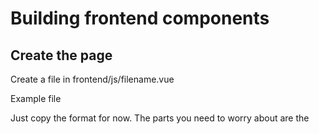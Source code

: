 # Building frontend components

## Create the page

Create a file in frontend/js/filename.vue

Example file

Just copy the format for now. The parts you need to worry about are the <template> and <style>

and the method `getData()`

change the url of in axios.get to your api url
Axios will be expecting a json, which will be mappend to a javascript object (Which is basically a dictionary)

You can then access the data in the template with {{ }} tags

```
<template>
  <div v-if="ready"> # this tells the page to not render until the page is ready
      # access objects directly with {{ myStuff.heading }} is the JS equivalent of {{ myStuff['heading'] }}

    <h2 class="some-heading">Hello and welcome to {{ myStuff.heading }}</h2>
    Here is how to do a list
    # if myStuff is a list, you can do a list rendering like so
    <ul>
      <li v-for="item in myStuff">
        My item name is: {{item}}
      </li>
    </ul>
    # Links can be done like this
    <router-link :to="{ name: 'some_page_name' }">Click Here</router-link>
  </div>
</template>

<style>
.some-heading {
  font-size: xx-large;
  color: pink;
}
</style>

<script>
import axios from 'axios';
export default {
  data() {
    return {
      myStuff: null,
      ready: false,
    };
  },
  beforeMount() {
    this.getData();
  },
  methods: {
    getData() {
      axios.get('/api/stuff').then((response) => {
        this.myStuff = response.data;
        this.ready = true;
      });
    },
  }
}
</script>
```


## adding to routes

Each route object is just a dictionary
open up `frontend/js/routes.js`, and add your page like so

```
import MySpecialPage from './filename.vue'

const routes = [
   ... # Other routes
   {
     path: /some/path, # This is not the same as the API path, but the url the user will see
     component: MySpecialPage,
     name: 'my_special_page' # unique name, this will be passed to <router-link>
      
   }

]

```


# Global prompt

The site uses a single prompt to aid navigation.
Note usage of this should be optional (exception of when the user needs to type. So still use links and buttons as normal, but there should be a callback for the button itself)

## Adding specific commands
Note all commands are strings (since they come from input)

```

...
methods: {
    initFunction() {
        this.$cmd.on('1', this.someFunction) # When user enters '1', do someFunction
        this.$cmd.on('/giphy', this.otherFunction) # When enters '/giphy', do otherFunction
    }
    someFunction() {
        //stuff
    }
    otherFunction() {
       //things
    }
}
...

```

## Asking for specific input

You can ask for specific function, and then after use a callback function like so


```
...
methods: {
    askForName() {
        this.$cmd.input('Enter name: ').then((userInput) => { // ask for user to enter something, Then do this function
            this.greet(userInput);
        });
    }
    greet(name) {
        console.log(`Hello ${name}`);
    }
}
...

```
